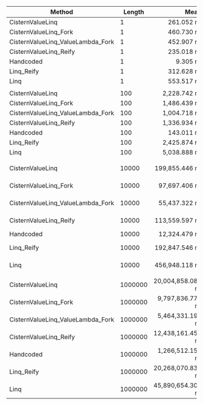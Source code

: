 ﻿|                            Method |  Length |              Mean |           Error |            StdDev |            Median | Ratio | RatioSD |    Gen 0 |    Gen 1 |    Gen 2 | Allocated |
|---------------------------------- |-------- |------------------:|----------------:|------------------:|------------------:|------:|--------:|---------:|---------:|---------:|----------:|
|                  CisternValueLinq |       1 |        261.052 ns |       1.8800 ns |         1.7585 ns |        260.734 ns |  0.46 |    0.02 |        - |        - |        - |         - |
|             CisternValueLinq_Fork |       1 |        460.730 ns |       8.4036 ns |         7.8607 ns |        460.115 ns |  0.82 |    0.03 |   0.0572 |        - |        - |     240 B |
| CisternValueLinq_ValueLambda_Fork |       1 |        452.907 ns |       8.9366 ns |        13.3759 ns |        451.551 ns |  0.82 |    0.05 |   0.0534 |        - |        - |     224 B |
|            CisternValueLinq_Reify |       1 |        235.018 ns |       4.6830 ns |         7.6943 ns |        236.900 ns |  0.42 |    0.02 |   0.0076 |        - |        - |      32 B |
|                         Handcoded |       1 |          9.305 ns |       0.2293 ns |         0.2145 ns |          9.409 ns |  0.02 |    0.00 |        - |        - |        - |         - |
|                        Linq_Reify |       1 |        312.628 ns |       6.2748 ns |        13.0979 ns |        315.248 ns |  0.57 |    0.04 |   0.0629 |        - |        - |     264 B |
|                              Linq |       1 |        553.517 ns |      11.0608 ns |        23.5715 ns |        562.107 ns |  1.00 |    0.00 |   0.1030 |        - |        - |     432 B |
|                                   |         |                   |                 |                   |                   |       |         |          |          |          |           |
|                  CisternValueLinq |     100 |      2,228.742 ns |      44.3011 ns |        97.2419 ns |      2,259.109 ns |  0.44 |    0.02 |        - |        - |        - |         - |
|             CisternValueLinq_Fork |     100 |      1,486.439 ns |      29.6341 ns |        43.4373 ns |      1,502.271 ns |  0.30 |    0.02 |   0.0572 |        - |        - |     240 B |
| CisternValueLinq_ValueLambda_Fork |     100 |      1,004.718 ns |      19.6482 ns |        46.3132 ns |      1,020.617 ns |  0.20 |    0.01 |   0.0534 |        - |        - |     224 B |
|            CisternValueLinq_Reify |     100 |      1,336.934 ns |      26.5958 ns |        66.2327 ns |      1,346.740 ns |  0.27 |    0.02 |   0.1011 |        - |        - |     424 B |
|                         Handcoded |     100 |        143.011 ns |       2.8945 ns |         5.4365 ns |        144.884 ns |  0.03 |    0.00 |        - |        - |        - |         - |
|                        Linq_Reify |     100 |      2,425.874 ns |      47.9239 ns |       104.1826 ns |      2,455.402 ns |  0.48 |    0.03 |   0.3128 |        - |        - |    1320 B |
|                              Linq |     100 |      5,038.888 ns |     100.5800 ns |       214.3441 ns |      5,098.563 ns |  1.00 |    0.00 |   0.0992 |        - |        - |     432 B |
|                                   |         |                   |                 |                   |                   |       |         |          |          |          |           |
|                  CisternValueLinq |   10000 |    199,855.446 ns |   3,978.8486 ns |     8,564.8914 ns |    202,509.070 ns |  0.44 |    0.03 |        - |        - |        - |         - |
|             CisternValueLinq_Fork |   10000 |     97,697.406 ns |   1,925.9219 ns |     3,617.3482 ns |     98,606.500 ns |  0.21 |    0.01 |        - |        - |        - |     240 B |
| CisternValueLinq_ValueLambda_Fork |   10000 |     55,437.322 ns |   1,106.1684 ns |     2,474.1040 ns |     55,785.547 ns |  0.12 |    0.01 |        - |        - |        - |     224 B |
|            CisternValueLinq_Reify |   10000 |    113,559.597 ns |   2,247.8989 ns |     3,223.8695 ns |    115,007.587 ns |  0.24 |    0.01 |  25.0244 |   1.5869 |        - |  105648 B |
|                         Handcoded |   10000 |     12,324.479 ns |     246.5301 ns |       444.5446 ns |     12,470.175 ns |  0.03 |    0.00 |        - |        - |        - |         - |
|                        Linq_Reify |   10000 |    192,847.546 ns |   3,822.5179 ns |     7,455.5275 ns |    196,330.713 ns |  0.42 |    0.03 |  25.1465 |   2.9297 |        - |  106352 B |
|                              Linq |   10000 |    456,948.118 ns |   9,028.0475 ns |    22,815.0280 ns |    465,225.781 ns |  1.00 |    0.00 |        - |        - |        - |     432 B |
|                                   |         |                   |                 |                   |                   |       |         |          |          |          |           |
|                  CisternValueLinq | 1000000 | 20,004,858.088 ns | 377,976.6970 ns |   388,154.2394 ns | 20,091,731.250 ns |  0.44 |    0.02 |        - |        - |        - |         - |
|             CisternValueLinq_Fork | 1000000 |  9,797,836.779 ns | 193,992.5771 ns |   265,539.2292 ns |  9,910,380.469 ns |  0.21 |    0.01 |        - |        - |        - |     240 B |
| CisternValueLinq_ValueLambda_Fork | 1000000 |  5,464,331.191 ns | 108,653.5028 ns |   284,327.2790 ns |  5,595,280.859 ns |  0.12 |    0.01 |        - |        - |        - |     224 B |
|            CisternValueLinq_Reify | 1000000 | 12,438,161.458 ns | 117,859.1604 ns |   110,245.5318 ns | 12,476,562.500 ns |  0.27 |    0.01 | 796.8750 | 796.8750 | 796.8750 | 8194546 B |
|                         Handcoded | 1000000 |  1,266,512.157 ns |  25,103.9874 ns |    39,817.5844 ns |  1,282,635.938 ns |  0.03 |    0.00 |        - |        - |        - |         - |
|                        Linq_Reify | 1000000 | 20,268,070.833 ns | 230,351.6921 ns |   215,471.1157 ns | 20,336,428.125 ns |  0.44 |    0.02 | 781.2500 | 781.2500 | 781.2500 | 8195250 B |
|                              Linq | 1000000 | 45,890,654.301 ns | 908,081.7190 ns | 1,386,736.6943 ns | 46,363,333.333 ns |  1.00 |    0.00 |        - |        - |        - |     445 B |